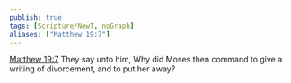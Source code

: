 ```yaml
---
publish: true
tags: [Scripture/NewT, noGraph]
aliases: ["Matthew 19:7"]
---
```

[Matthew 19:7](https://churchofjesuschrist.org/study/scriptures/nt/matt/19?lang=eng&id=p7#p7) They say unto him, Why did Moses then command to give a writing of divorcement, and to put her away?
